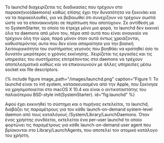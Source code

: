 Το launchd διαχειρίζεται τις διαδικασίες που τρέχουν στο παρασκήνιο(daemons) καθώς επίσης έχει την δυνατότητα να ξεκινάει και να τα παρακολουθεί, για να βεβαιωθεί ότι συνεχίζουν να τρέχουν σωστά ώστε να τα επανακκινήσει σε περίπτωση που αποτύχουν. Σε αντίθεση με το SystemStarter, το οποίο τα έτρεχε μόνο μια φορά, το launchd δεν εκκινεί όλα τα daemons από μόνο του, πέρα από αυτά που είναι αναγκαίο να τρέχουν όλη την ώρα, παρά μόνον όταν αυτά όντως χρειάζονται, καθυστερόντας αυτα που δεν είναι απαραίτητα για την βασική λειτουργικότητα του συστήματος γεγονός που βοηθάει να κρατηθεί όσο το δυνατόν μικρότερος ο χρόνος εκκίνησης. Χειρίζεται τις εργασίες και τις υπηρεσίες του συστήματος επιτρέποντας στα daemons να τρέχουν αποτελεσματικά καθώς και να επικοινωνούν με άλλες υπηρεσίες μέσω socket και file descriptors.

{% include figure image_path="/images/launchd.png" caption="Figure 1: Το launchd είναι το init system, κατασκευασμένο από την Apple, που ξεκίνησε να χρησιμοποιείται στο macOS Χ 10.4 και είναι ο αντικαταστάτης του παλαιότερου BSD-style init(SystemStarter). id="fig:launchd" %}

Αφού έχει εκκινηθεί το σύστημα και ο πυρήνας εκτελείται, το launchd, διαβάζει τις παραμέτρους για τον κάθε launch-on-demand system-level daemon από τους καταλόγους /System/Library/LaunchDaemons. Όταν ένας χρήστης συνδέεται, εκτελείται ένα per-user launchd το οποίο φορτώνει τις παραμέτρους για κάθε launch-on-demand user agent που βρίσκονται στο Library/LaunchAgents, που αποτελεί τον ατομικό κατάλογο του χρήστη.

[^1]: fig:launchd
